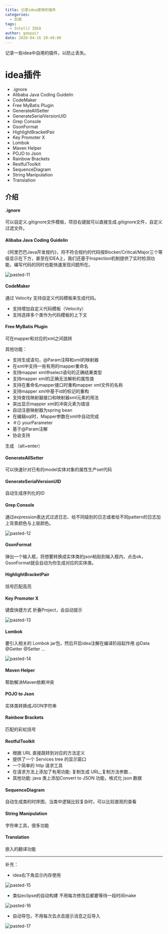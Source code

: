 ```yaml
---
title: 记录idea使用的插件
categories:
  - 后端
tags:
  - IntellJ IDEA
author: geepair
date: 2020-04-16 20:49:00
---
```


记录一些idea中自用的插件，以防止丢失。
<!-- more -->

# idea插件
* .ignore
* Alibaba Java Coding Guidelin
* CodeMaker
* Free MyBatis Plugin
* GenerateAllSetter
* GenerateSerialVersionUID
* Grep Console
* GsonFormat
* HighlightBracketPair
* Key Promoter X
* Lombok
* Maven Helper
* POJO to Json
* Rainbow Brackets
* RestfulToolkit
* SequenceDiagram
* String Manipulation
* Translation

## 介绍

#### .ignore
可以自定义.gitignore文件模板，项目右键就可以直接生成.gitignore文件，自定义过滤文件。

#### Alibaba Java Coding Guidelin
《阿里巴巴Java开发规约》，将不符合规约的代码按Blocker/Critical/Major三个等级显示在下方，甚至在IDEA上，我们还基于Inspection机制提供了实时检测功能，编写代码的同时也能快速发现问题所在。

![pasted-11](https://cdn.jsdelivr.net/gh/geepair/PicGo/img/2021/01/06/20210106153918.png)

#### CodeMaker
通过 Velocity 支持自定义代码模板来生成代码。
* 支持增加自定义代码模板（Velocity）
* 支持选择多个类作为代码模板的上下文

#### Free MyBatis Plugin
可在mapper和对应的xml之间跳转

其他功能：
* 支持生成语句，@Param注释和xml的映射器
* 在xml中支持一些有用的mapper重命名
* 支持mapper xml中select语句的正确结果类型
* 支持mapper xml的正确无法解析的属性值
* 支持在重命名mapper接口时重构mapper xml文件的名称
* 支持mapper xml中基于id的标记的重构
* 支持查找映射器接口和映射器xml元素的用法
* 突出显示mapper xml的冲突元素为错误
* 自动注册映射器为spring bean
* 在编辑sql时，Mapper参数在xml中自动完成
* ＃{} yourParameter
* 基于@Param注解
* 协会支持

生成 （alt+enter）

#### GenerateAllSetter
可以快速针对已有的model实体对象的属性生产set代码

#### GenerateSerialVersionUID
自动生成序列化的ID

#### Grep Console
通过expression表达式过滤日志、给不同级别的日志或者给不同pattern的日志加上背景颜色与上层颜色。

![pasted-12](https://cdn.jsdelivr.net/gh/geepair/PicGo/img/2021/01/06/20210106153939.png)

#### GsonFormat
弹出一个输入框，将想要转换成实体类的json粘贴到输入框内，点击ok，GsonFormat就会自动为你生成对应的实体类。

#### HighlightBracketPair
括号匹配高亮

#### Key Promoter X
键盘快捷方式
折叠Project，会自动提示

![pasted-13](https://cdn.jsdelivr.net/gh/geepair/PicGo/img/2021/01/06/20210106153950.png)

#### Lombok
要引入相关的 Lombok jar包，然后开启idea注解在编译阶段起作用
@Data
@Getter
@Setter
...

![pasted-14](https://cdn.jsdelivr.net/gh/geepair/PicGo/img/2021/01/06/20210106153959.png)

#### Maven Helper
帮助解决Maven依赖冲突

#### POJO to Json
实体类转换成JSON字符串
#### Rainbow Brackets
匹配的彩虹括号

#### RestfulToolkit
* 根据 URL 直接跳转到对应的方法定义
* 提供了一个 Services tree 的显示窗口
* 一个简单的 http 请求工具
* 在请求方法上添加了有用功能: 复制生成 URL;,复制方法参数...
* 其他功能: java 类上添加Convert to JSON 功能，格式化 json 数据

#### SequenceDiagram
自动生成类的时序图，当类中逻辑比较复杂时，可以比较直观的查看
#### String Manipulation
字符串工具，很多功能
#### Translation
嵌入的翻译功能

----

补充：
- idea右下角显示内存使用

![pasted-15](https://cdn.jsdelivr.net/gh/geepair/PicGo/img/2021/01/06/20210106154022.png)

- 类似eclipse的自动构建 不用每次修改后都要等待一段时间make

![pasted-16](https://cdn.jsdelivr.net/gh/geepair/PicGo/img/2021/01/06/20210106154031.png)

- 自动导包，不用每次去点击提示消息之后导入

![pasted-17](https://cdn.jsdelivr.net/gh/geepair/PicGo/img/2021/01/06/20210106154052.png)